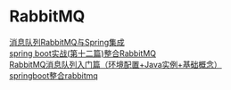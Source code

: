 # RabbitMQ
[消息队列RabbitMQ与Spring集成](http://blog.csdn.net/jacman/article/details/50261915)  
[spring boot实战(第十二篇)整合RabbitMQ](http://blog.csdn.net/liaokailin/article/details/49559571)  
[RabbitMQ消息队列入门篇（环境配置+Java实例+基础概念）](https://www.2cto.com/kf/201601/485128.html)  
[springboot整合rabbitmq](https://www.cnblogs.com/hlhdidi/p/6535677.html)  